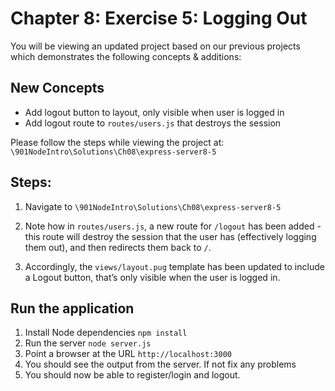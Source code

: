 # Chapter 8: Exercise 5: Logging Out

You will be viewing an updated project based on our previous projects which demonstrates the following concepts & additions: 


## New Concepts
* Add logout button to layout, only visible when user is logged in
* Add logout route to `routes/users.js` that destroys the session

Please follow the steps while viewing the project at:
`\901NodeIntro\Solutions\Ch08\express-server8-5`


## Steps:

1. Navigate to `\901NodeIntro\Solutions\Ch08\express-server8-5`

1. Note how in `routes/users.js`, a new route for `/logout` has been added - this route will destroy the session that the user has (effectively logging them out), and then redirects them back to `/`.

1. Accordingly, the `views/layout.pug` template has been updated to include a Logout button, that’s only visible when the user is logged in.

## Run the application
1. Install Node dependencies `npm install`
1. Run the server `node server.js`
1. Point a browser at the URL `http://localhost:3000`
1. You should see the output from the server. If not fix any problems
1. You should now be able to register/login and logout.
